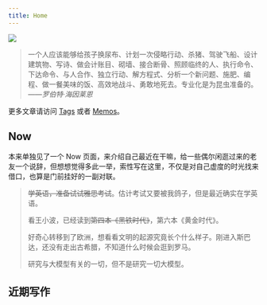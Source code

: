 ```yaml
---
title: Home
---
```


![](https://r2.elizen.me/2024/04/16e912e006fe8d3963a378eabbb8c242.jpg)

> 一个人应该能够给孩子换尿布、计划一次侵略行动、杀猪、驾驶飞船、设计建筑物、写诗、做会计账目、砌墙、接合断骨、照顾临终的人、执行命令、下达命令、与人合作、独立行动、解方程式、分析一个新问题、施肥、编程、做一餐美味的饭、高效地战斗、勇敢地死去。专业化是为昆虫准备的。
> ——*罗伯特·海因莱恩*

更多文章请访问 [Tags](/tags/) 或者 [Memos](/bb/)。

## Now

本来单独见了一个 Now 页面，来介绍自己最近在干嘛，给一些偶尔闲逛过来的老友一个说辞，但想想觉得多此一举，索性写在这里，不仅是对自己虚度的时光找来借口，也算是门前挂好的一副对联。

> ~~学英语，准备试试雅思考试~~。估计考试又要被我鸽子，但是最近确实在学英语。
> 
> 看王小波，已经读到~~第四本《黑铁时代》~~，第六本《黄金时代》。
> 
> 好奇心转移到了欧洲，想看看文明的起源究竟长个什么样子。刚进入斯巴达，还没有走出古希腊，不知道什么时候会逛到罗马。
> 
> 研究与大模型有关的一切，但不是研究一切大模型。

## 近期写作